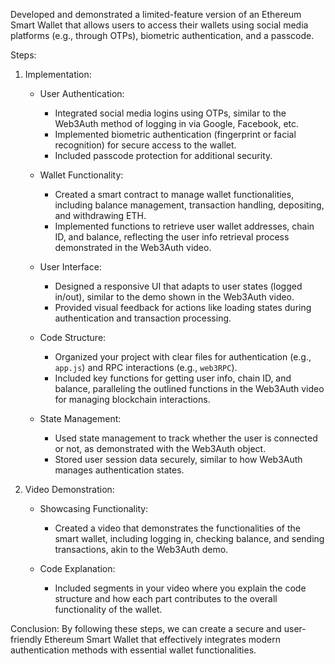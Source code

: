 
Developed and demonstrated a limited-feature version of an Ethereum Smart Wallet that allows users to access their wallets using social media platforms (e.g., through OTPs), biometric authentication, and a passcode.

Steps:

1. Implementation:
   - User Authentication:
     - Integrated social media logins using OTPs, similar to the Web3Auth method of logging in via Google, Facebook, etc.
     - Implemented biometric authentication (fingerprint or facial recognition) for secure access to the wallet.
     - Included passcode protection for additional security.

   - Wallet Functionality:
     - Created a smart contract to manage wallet functionalities, including balance management, transaction handling, depositing, and withdrawing ETH.
     - Implemented functions to retrieve user wallet addresses, chain ID, and balance, reflecting the user info retrieval process demonstrated in the Web3Auth video.

   - User Interface:
     - Designed a responsive UI that adapts to user states (logged in/out), similar to the demo shown in the Web3Auth video.
     - Provided visual feedback for actions like loading states during authentication and transaction processing.

   - Code Structure:
     - Organized your project with clear files for authentication (e.g., `app.js`) and RPC interactions (e.g., `web3RPC`).
     - Included key functions for getting user info, chain ID, and balance, paralleling the outlined functions in the Web3Auth video for managing blockchain interactions.

   - State Management:
     - Used state management to track whether the user is connected or not, as demonstrated with the Web3Auth object.
     - Stored user session data securely, similar to how Web3Auth manages authentication states.

2. Video Demonstration:
   - Showcasing Functionality:
     - Created a video that demonstrates the functionalities of the smart wallet, including logging in, checking balance, and sending transactions, akin to the Web3Auth demo.
   
   - Code Explanation:
     - Included segments in your video where you explain the code structure and how each part contributes to the overall functionality of the wallet.

Conclusion:
By following these steps, we can create a secure and user-friendly Ethereum Smart Wallet that effectively integrates modern authentication methods with essential wallet functionalities.
